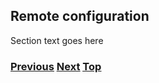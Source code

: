 ## Remote configuration

Section text goes here

<!-- Link lines generated automatically; do not delete -->

### [<ins>Previous</ins>](Address%20and%20Prefix%20Management.md) [<ins>Next</ins>](Benchmarking%20and%20monitoring.md) [<ins>Top</ins>](06.%20Management%20and%20Operations.md)
